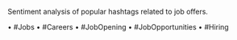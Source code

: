 Sentiment analysis of popular hashtags related to job offers.

•	#Jobs
•	#Careers
•	#JobOpening
•	#JobOpportunities
•	#Hiring
